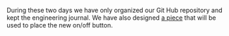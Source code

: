 During these two days we have only organized our Git Hub repository and kept the engineering journal. We have also designed [a piece](https://github.com/alex309-duarte/WRO_FutureEngineers_Q/blob/main/3D%20pieces/Soporte%20del%20Boton.gcode) that will be used to place the new on/off button.
